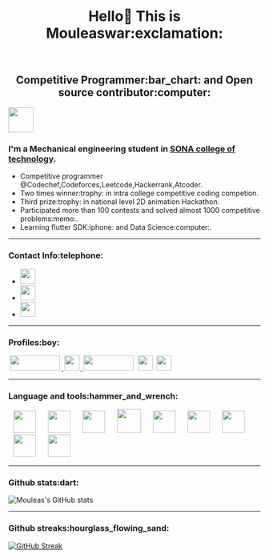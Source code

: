 <h1 align="center"> Hello👋 This is Mouleaswar:exclamation: <br></br>
<h2 align="center"> Competitive Programmer:bar_chart: and Open source contributor:computer:</h2>

<img height="50" src="https://cybergeeks.in/content/images/2015/12/about.png"/>

### I'm a Mechanical engineering student in [SONA college of technology](https://www.sonatech.ac.in/).

<ul>
  <li>Competitive programmer @Codechef,Codeforces,Leetcode,Hackerrank,Atcoder.</li>
  <li>Two times winner:trophy: in intra college competitive coding competion.</li>
  <li>Third prize:trophy: in national level 2D animation Hackathon.</li>
  <li>Participated more than 100 contests and solved almost 1000 competitive problems:memo:.</li>
  <li>Learning flutter SDK:iphone: and Data Science:computer:.</li>
</ul>

---

<h3>Contact Info:telephone:</h3>
<ul>
    <li><a href="mailto:warmouleas@gmail.com" target="_blank"> <img height="30" src="https://img.shields.io/badge/gmail-c14438?&style=for-the-badge&logo=gmail&logoColor=white"/> </a></li>
  <li><a href="https://www.linkedin.com/in/mouleaswar-shanmugam-747ba11b8/" target="_blank"> <img height="30" src="https://img.shields.io/badge/linkedin-blue.svg?&style=for-the-badge&logo=linkedin&logoColor=white"/> </a></li>
  <li><a href="https://www.instagram.com/m0u1ea5/" target="_blank"> <img height="30"  src="https://img.shields.io/badge/instagram-%23E4405F.svg?&style=for-the-badge&logo=instagram&logoColor=white"/> </a>
</ul>

---

<h3>Profiles:boy:</h3>
<a href="https://www.codechef.com/users/mouleas14/" target="_blank"> <img height="30" width="100" hspace="3" src="https://user-images.githubusercontent.com/74062509/116768653-ecfedd80-aa55-11eb-85bc-6dc4469fb3f5.jpg"/> </a>
<a href="https://codeforces.com/profile/M0u1ea5/" target="_blank"> <img height="30" hspace="2" src="https://letmethink.mx/public/pictures/cf-172/codeforces_logo.png"/> </a>
<a href="https://leetcode.com/M0u1ea5/" target="_blank"> <img height="30" width = "100" hspace="2" src="https://miro.medium.com/max/724/1*izVQIUjPIk1XoqWj3VaiKg.png"/></a>
<a href="https://www.hackerrank.com/heshma27/" target="_blank"> <img height="30" hspace="3" src="http://aommaster.com/blog/wp-content/uploads/2014/07/HackerRankLogo.png"></a>
<a href="https://atcoder.jp/users/M0u1ea5/" target="_blank"> <img height="30" src="https://user-images.githubusercontent.com/10775915/68087230-18236380-fe97-11e9-88a2-c3fdd265be30.png"></a>
 
 --- 
 
<h3>Language and tools:hammer_and_wrench:</h3>
<p>
<img width="45" height="45" hspace="10" src="https://cdn.worldvectorlogo.com/logos/python-5.svg"/>
<img width="45" height="45" hspace="10" src="https://cdn.worldvectorlogo.com/logos/c.svg"/>
<img width="45" height="45" hspace="10" src="https://upload.wikimedia.org/wikipedia/commons/thumb/7/7e/Dart-logo.png/768px-Dart-logo.png"/>
<img width="48" height="48" hspace="10" src="https://cdn.worldvectorlogo.com/logos/html5-1.svg"/>
<img width="45" height="45" hspace="10" src="https://www.vectorlogo.zone/logos/github/github-icon.svg"/>
<img width="45" height="45" hspace="10" src="https://cdn.worldvectorlogo.com/logos/sublime-text.svg"/>
<img width="45" height="45" hspace="10" src="https://raw.githubusercontent.com/duythien0912/flutter_zalo_login/master/flutter.jpeg"/>
<img width="45" height="45" hspace="10" src="https://upload.wikimedia.org/wikipedia/commons/thumb/2/2d/Visual_Studio_Code_1.18_icon.svg/1200px-Visual_Studio_Code_1.18_icon.svg.png"/>
<img width="45" height="45" hspace="10" src="https://2.bp.blogspot.com/-tzm1twY_ENM/XlCRuI0ZkRI/AAAAAAAAOso/BmNOUANXWxwc5vwslNw3WpjrDlgs9PuwQCLcBGAsYHQ/s1600/pasted%2Bimage%2B0.png"/>
</p>


---

<h3>Github stats:dart:</h3>

![Mouleas's GitHub stats](https://github-readme-stats.vercel.app/api?username=M0u1ea5&show_icons=true&theme=radical)

---

<h3>Github streaks:hourglass_flowing_sand:</h3>

[![GitHub Streak](http://github-readme-streak-stats.herokuapp.com?user=M0u1ea5&theme=gotham)](https://git.io/streak-stats)












